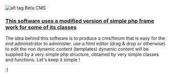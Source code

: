 
![alt tag](http://noideersoftware.co.uk/images/logo3.png)
Beta CMS 
<h3><u>This software uses a modified version of simple php frame work for some of its classes </u></h3>
The idea behind this software is to produce a cms/forum  that is easy for the end administrator to administer.
use a html editor (drag & drop or otherwise) to edit the non dynamic content (templates)
dynamic content will be supplied by a very simple php structure, obtained by very simple classes and functions.
Let's keep it simple !

:)
